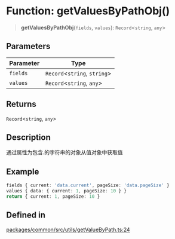 # Function: getValuesByPathObj()

> **getValuesByPathObj**(`fields`, `values`): `Record`\<`string`, `any`\>

## Parameters

| Parameter | Type |
| ------ | ------ |
| `fields` | `Record`\<`string`, `string`\> |
| `values` | `Record`\<`string`, `any`\> |

## Returns

`Record`\<`string`, `any`\>

## Description

通过属性为包含.的字符串的对象从值对象中获取值

## Example

```ts
fields { current: 'data.current', pageSize: 'data.pageSize' }
values { data: { current: 1, pageSize: 10 } }
return { current: 1, pageSize: 10 }
```

## Defined in

[packages/common/src/utils/getValueByPath.ts:24](https://github.com/XiaoPiHong/xph-crud/blob/4f1a30dcf95acc1b0b790144a16f551c2adfa643/packages/common/src/utils/getValueByPath.ts#L24)
